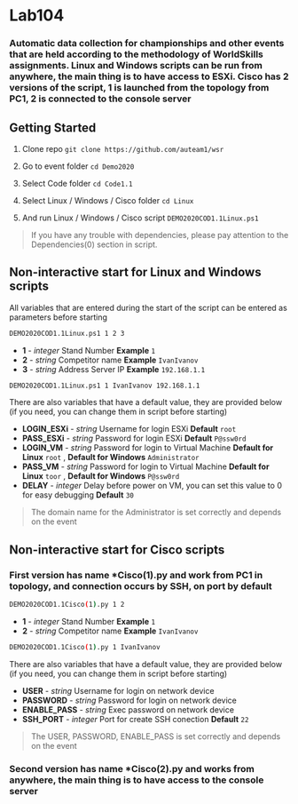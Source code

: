 # Lab104
### Automatic data collection for championships and other events that are held according to the methodology of WorldSkills assignments. Linux and Windows scripts can be run from anywhere, the main thing is to have access to ESXi. Cisco has 2 versions of the script, 1 is launched from the topology from PC1, 2 is connected to the console server
## Getting Started
1. Clone repo `git clone https://github.com/auteam1/wsr`

2. Go to event folder `cd Demo2020`

3. Select Code folder `cd Code1.1`

4. Select Linux / Windows / Cisco folder `cd Linux`

5. And run Linux / Windows / Cisco script `DEMO2020COD1.1Linux.ps1`

> If you have any trouble with dependencies, please pay attention to the Dependencies(0) section in script.

## Non-interactive start for Linux and Windows scripts
All variables that are entered during the start of the script can be entered as parameters before starting

```bash
DEMO2020COD1.1Linux.ps1 1 2 3
```
* **1** - _integer_ Stand Number **Example** `1`
* **2** - _string_ Competitor name **Example** `IvanIvanov`
* **3** - _string_ Address Server IP **Example** `192.168.1.1`

```bash
DEMO2020COD1.1Linux.ps1 1 IvanIvanov 192.168.1.1
```

There are also variables that have a default value, they are provided below (if you need, you can change them in script before starting)

* **LOGIN_ESXi** - _string_ Username for login ESXi **Default** `root`
* **PASS_ESXi** - _string_ Password for login ESXi **Default** `P@ssw0rd`
* **LOGIN_VM** - _string_ Password for login to Virtual Machine **Default for Linux** `root` , **Default for Windows** `Administrator`
* **PASS_VM** - _string_ Password for login to Virtual Machine **Default for Linux** `toor` , **Default for Windows** `P@ssw0rd`
* **DELAY** - _integer_ Delay before power on VM, you can set this value to 0 for easy debugging **Default** `30`
> The domain name for the Administrator is set correctly and depends on the event

## Non-interactive start for Cisco scripts
### First version has name *Cisco(1).py and work from PC1 in topology, and connection occurs by SSH, on port by default 

```bash
DEMO2020COD1.1Cisco(1).py 1 2
```
* **1** - _integer_ Stand Number **Example** `1`
* **2** - _string_ Competitor name **Example** `IvanIvanov`

```bash
DEMO2020COD1.1Cisco(1).py 1 IvanIvanov
```

There are also variables that have a default value, they are provided below (if you need, you can change them in script before starting)

* **USER** - _string_ Username for login on network device 
* **PASSWORD** - _string_ Password for login on network device
* **ENABLE_PASS** - _string_ Exec password on network device
* **SSH_PORT** - _integer_ Port for create SSH conection **Default** `22`
> The USER, PASSWORD, ENABLE_PASS is set correctly and depends on the event

### Second version has name *Cisco(2).py and works from anywhere, the main thing is to have access to the console server

